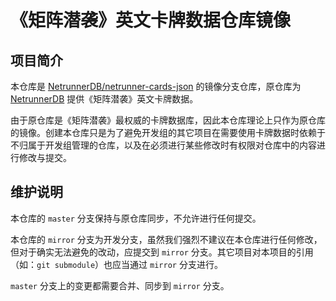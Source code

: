 # 《矩阵潜袭》英文卡牌数据仓库镜像

## 项目简介

本仓库是 [NetrunnerDB/netrunner-cards-json](https://github.com/NetrunnerDB/netrunner-cards-json) 的镜像分支仓库，原仓库为 [NetrunnerDB](https://netrunnerdb.com) 提供《矩阵潜袭》英文卡牌数据。

由于原仓库是《矩阵潜袭》最权威的卡牌数据库，因此本仓库理论上只作为原仓库的镜像。创建本仓库只是为了避免开发组的其它项目在需要使用卡牌数据时依赖于不归属于开发组管理的仓库，以及在必须进行某些修改时有权限对仓库中的内容进行修改与提交。

## 维护说明

本仓库的 `master` 分支保持与原仓库同步，不允许进行任何提交。

本仓库的 `mirror` 分支为开发分支，虽然我们强烈不建议在本仓库进行任何修改，但对于确实无法避免的改动，应提交到 `mirror` 分支。其它项目对本项目的引用（如：`git submodule`）也应当通过 `mirror` 分支进行。

`master` 分支上的变更都需要合并、同步到 `mirror` 分支。

